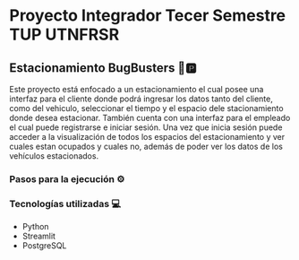 # Proyecto Integrador Tecer Semestre TUP UTNFRSR
## Estacionamiento BugBusters 🚗🅿️
Este proyecto está enfocado a un estacionamiento el cual posee una interfaz para el cliente donde podrá ingresar los datos tanto del cliente, como del vehiculo, seleccionar el tiempo y el espacio dele stacionamiento donde desea estacionar. También cuenta con una interfaz para el empleado el cual puede registrarse e iniciar sesión. Una vez que inicia sesión puede acceder a la visualización de todos los espacios del estacionamiento y ver cuales estan ocupados y cuales no, además de poder ver los datos de los vehículos estacionados.
### Pasos para la ejecución ⚙️

### Tecnologías utilizadas 💻
- Python
- Streamlit
- PostgreSQL
